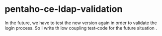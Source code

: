 # pentaho-ce-ldap-validation

In the future, we have to  test the new version again in order to validate the login process.
So I write th low coupling test-code for the future situation .
